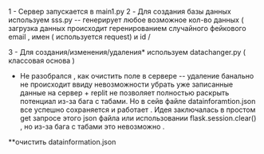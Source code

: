 1 - Сервер запускается в main1.py
2 - Для создания базы данных используем sss.py -- генерирует любое возможное кол-во данных ( загрузка данных происходит геренированием случайного фейкового email , имен ( используется request) и id /



3 - Для создания/изменения/удаления* используем datachanger.py ( классовая основа )




* Не разобрался , как очистить поле в сервере -- удаление банально не происходит ввиду невозможности убрать уже записанные данные на сервер + replit не позволяет полностью раскрыть потенциал из-за бага с табами.
Но в сейв файле datainforamtion.json все успешно сохраняется и работает . Идея заключалась в простом get запросе этого json файла или использовании flask.session.clear() , но из-за бага с табами это невозможно .



**очистить datainformation.json




